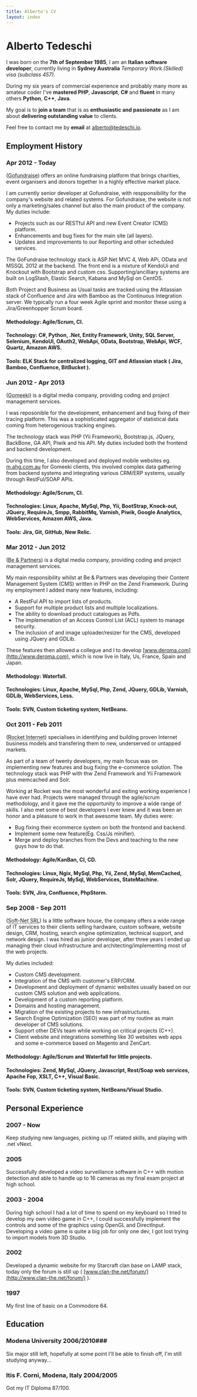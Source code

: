 ```yaml
---
title: Alberto's CV
layout: index
---
```

# Alberto Tedeschi #
I was born on the **7th of September 1985**, I am an **Italian** **software developer**, currently living in **Sydney Australia** *Temporary Work (Skilled) visa (subclass 457)*.

During my six years of commercial experience and probably many more as amateur coder I've **mastered PHP**, **Javascript**, **C#** and **fluent** in many others **Python**, **C++**, **Java**.

My goal is to **join a team** that is as **enthusiastic and passionate** as I am about **delivering outstanding value** to clients.
 
Feel free to contact me by **email** at [alberto@tedeschi.io](mailto:alberto@tedeschi.io).

## Employment History ##

### Apr 2012 - Today ###
(<abbr title="Gofundraise, Sydney, Australia">Gofundraise</abbr>) 
offers an online fundraising platform that brings charities, event organisers and donors together in a highly effective market place.

I am currently senior developer at Gofundraise, with respponsibility for the company's website and related systems. For Gofundraise, the website is not only a marketing/sales channel but also the main product of the company. My duties include:

* Projects such as our RESTful API and new Event Creator (CMS) platform.
* Enhancements and bug fixes for the main site (all layers).
* Updates and improvements to our Reporting and other scheduled services. 

The GoFundraise technology stack is ASP.Net MVC 4, Web APi, OData and MSSQL 2012 at the backend. The front end is a mixture of KendoUi and Knockout with Bootstrap and custom css. Supporting/ancilliary systems are built on LogStash, Elastic Search, Kabana and MySql on CentOS.

Both Project and Business as Usual tasks are tracked using the Atlassian stack of Confluence and Jira with Bamboo as the Continuous Integration server. We typically run a four week Agile sprint and monitor these using a Jira/Greenhopper Scrum board. 


#### Methodology: Agile/Scrum, CI.

#### Technology: C#, Python, .Net, Entity Framework, Unity, SQL Server, Selenium, KendoUI, OAuth2, WebApi, OData, Bootstrap, WebApi, WCF, Quartz, Amazon AWS.

#### Tools: ELK Stack for centralized logging, GIT and Atlassian stack ( Jira, Bamboo, Confluence, BitBucket ).


### Jun 2012 - Apr 2013 ###
(<abbr title="Gomeeki, Sydney, Australia">Gomeeki</abbr>) is a digital media company, providing coding and project management services.

I was reposonible for the development, enhancement and bug fixing of their tracing platform. This was a sophisticated aggregator of statistical data coming from heterogenious tracking engines.

The technology stack was PHP (Yii Framework), Bootstrap.js, JQuery, BackBone, GA API, Piwik and his API. My duties included both the frontend and backend development.

During this time, I also developed and deployed mobile websites eg. [m.ahg.com.au](http://m.ahg.com.au) for Gomeeki clients, this involved complex data gathering from backend systems and integrating various CRM/ERP systems, usually through RestFul/SOAP APIs.

#### Methodology: Agile/Scrum, CI.

#### Technologies: Linux, Apache, MySql, Php, Yii, BootStrap, Knock-out, JQuery, RequireJs, Smpp, RabbitMq, Varnish, Piwik, Google Analytics, WebServices, Amazon AWS, Java.

#### Tools: Jira, Git, GitHub, New Relic.


### Mar 2012 - Jun 2012  ###
(<abbr title="Be &amp; Partners, Reggio Emilia, Italy">Be &amp; Partners</abbr>) 
 is a digital media company, providing coding and project management services.

My main responsibility whilst at Be & Partners was developing their Content Management System (CMS) written in PHP on the Zend Framework.
During my employment I added many new features, including: 

* A RestFul API to import lists of products. 
* Support for multiple product lists and multiple localizations. 
* The ability to download product catalogues as Pdfs. 
* The implemenation of an Access Control List (ACL) system to manage security.
* The inclusion of and image uploader/resizer for the CMS, developed using JQuery and GDLib.

These features then allowed a collegue and I to develop [www.deroma.com](http://www.deroma.com), which is now live in Italy, Us, France, Spain and Japan.

#### Methodology: Waterfall.


#### Technologies: Linux, Apache, MySql, Php, Zend, JQuery, GDLib, Varnish, GDLib, WebServices, Less.

#### Tools: SVN, Custom ticketing system, NetBeans.


### Oct 2011 - Feb 2011 ###
(<abbr title="Rocket Internet Gmbh, Sydney, Australia">Rocket Internet</abbr>) specialises in identifying and building proven Internet business models and transfering them to new, underserved or untapped markets.

As part of a team of twenty developers, my main focus was on implementing new features and bug fixing the e-commerce solution. The technology stack was PHP with thw Zend Framework and Yii Framework plus memcached and Solr.

Working at Rocket was the most wonderful and exiting working experience I have ever had. Projects were managed through the agile/scrum methodology, and it gave me the opportunity to improve a wide range of skills. I also met some of best developers I ever knew and it was been an honor and a pleasure to work in that awesome team.
My duties were: 

* Bug fixing their ecommerce system on both the frontend and backend. 
* Implement some new feature(Eg. Css/Js minifier). 
* Merge and deploy branches from the Devs and teaching to the new guys how to do that.

#### Methodology: Agile/KanBan, CI, CD.

#### Technologies: Linux, Ngix, MySql, Php, Yii, Zend, MySql, MemCached, Solr, JQuery, RequireJs, MySql, WebServices, StateMachine.

#### Tools: SVN, Jira, Confluence, PhpStorm.


### Sep 2008 - Sep 2011 ###
(<abbr title="Soft-Net SRL, Sassuolo, Italy">Soft-Net SRL</abbr>) 
 Is a little software house, the company offers a wide range of IT services to their clients selling hardware, custom software, website design, CRM, hosting, search engine optimization, technical support, and network design.
I was hired as junior developer, after three years I ended up managing their cloud infrastructure and architecting/implementing most of the web projects.

My duties included:

* Custom CMS development.
* Integration of the CMS with customer's ERP/CRM.
* Development and deployment of dynamic websites usually based on our custom CMS solution and web applications.
* Development of a custom reporting platform.
* Domains and hosting management.
* Migration of the existing projects to new infrastructures.
* Search Engine Optimization (SEO) was part of my routine as main developer of CMS solutions.
* Support other DEVs team while working on critical projects (C++).
* Client website and integrations something like 30 websites web apps and some e-commerce based on Magento and ZenCart.


#### Methodology: Agile/Scrum and Waterfall for little projects.

#### Technologies: Zend, MySql, JQuery, Javascript, Rest/Soap web services, Apache Fop, XSLT, C++, Visual Basic.

#### Tools: SVN, Custom ticketing system, NetBeans/Visual Studio.

## Personal Experience ##

### 2007 - Now ###
Keep studying new languages, picking up IT related skills, and playing with .net vNext.


### 2005 ###
Successfully developed a video surveillance software in C++ with motion detection and able to handle up to 16 cameras as my final exam project at high school.  

### 2003 - 2004 ###
During high school I had a lot of time to spend on my keyboard so I tried to develop my own video game in C++, I could successfully implement the controls and some of the graphics using OpenGL and DirectInput.
Developing a video game is quite a big job for only one dev, I got lost trying to import models from 3D Studio.

### 2002 ###
Developed a dynamic website for my Starcraft clan base on LAMP stack, today only the forum is still up ( [www.clan-the.net/forum/](http://www.clan-the.net/forum/) ).

### 1997 ###
My first line of basic on a Commodore 64.

## Education ##

### Modena University 2006/2010###

Six major still left, hopefully at some point I'll be able to finish off, I'm still studying anyway... 

### Itis F. Corni, Modena, Italy 2004/2005 

Got my IT Diploma 87/100.

